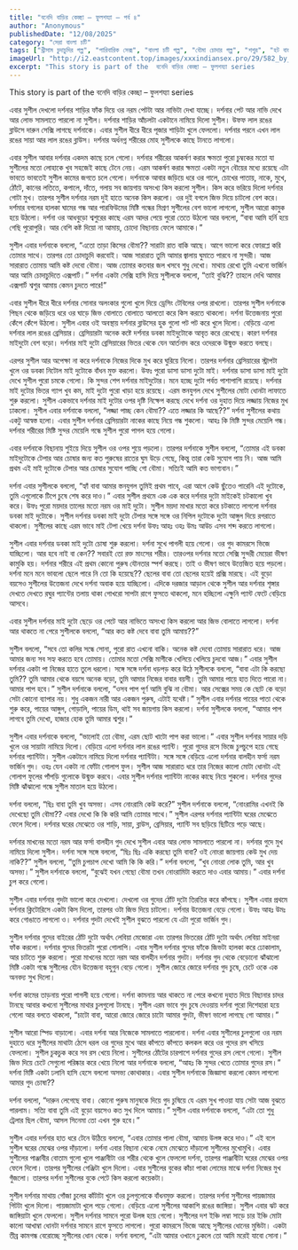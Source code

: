 ```yaml
---
title: "বনেদি বাড়ির কেচ্ছা – ফুলশয্যা – পর্ব ৪"
author: "Anonymous"
publishedDate: "12/08/2025"
category: "সেরা বাংলা চটি"
tags: ["থ্রীসাম চুদাচুদির গল্প", "পারিবারিক সেক্স", "বাংলা চটি গল্প", "বৌমা চোদার গল্প", "শশুর", "হট বাংলা চটি"]
imageUrl: "http://i2.eastcontent.top/images/xxxindiansex.pro/29/582_by_6.jpg"
excerpt: "This story is part of the  বনেদি বাড়ির কেচ্ছা – ফুলশয্যা series             এবার সুশীল দেখলো দর্শনার শাড়ির ফাঁক দিয়ে ওর নরম পেটটা আর নাভিটা দেখা যাচ্ছে। দর্শনার পেট আর নাভি দেখে আর লোভ সামলাতে পারলো ন..."
---
```


This story is part of the 
বনেদি বাড়ির কেচ্ছা – ফুলশয্যা series












এবার সুশীল দেখলো দর্শনার শাড়ির ফাঁক দিয়ে ওর নরম পেটটা আর নাভিটা দেখা যাচ্ছে। দর্শনার পেট আর নাভি দেখে আর লোভ সামলাতে পারলো না সুশীল। দর্শনার শাড়ির আঁচলটা একটানে নামিয়ে দিলো সুশীল। উফফ লাল রঙের ব্লাউসে দারুন সেক্সি লাগছে দর্শনাকে। এবার সুশীল ধীরে ধীরে পূজার শাড়িটা খুলে ফেললো। দর্শনার পরনে এখন লাল রঙের সায়া আর লাল রঙের ব্লাউস। দর্শনার অর্ধনগ্ন শরীরের মোহ সুশীলকে কাছে টানতে লাগলো।


এবার সুশীল আবার দর্শনার একদম কাছে চলে গেলো। দর্শনার শরীরের আকর্ষণ করার ক্ষমতা পুরো চুম্বকের মতো যা সুশীলের মতো লোহাকে খুব সহজেই কাছে টেনে নেয়। এরম আকর্ষণ করার ক্ষমতা একটা নতুন বৌয়ের মধ্যে রয়েছে এটা ভাবতে ভাবতেই সুশীল কামের জগতে চলে গেলো। দর্শনাকে আবার জড়িয়ে ধরে ওর গালে, চোখের পাতায়, নাকে, মুখে, ঠোঁটে, কানের লতিতে, কপালে, দাঁতে, গলায় সব জায়গায় অসংখ্য কিস করলো সুশীল। কিস করে ভরিয়ে দিলো দর্শনার গোটা মুখ। তারপর সুশীল দর্শনার নরম দুই হাতে অনেক কিস করলো। ওর দুই বগলে জিভ দিয়ে চাটলো বেশ করে। দর্শমার বগলের হালকা ঘামের গন্ধ আর পারফিউমের মিষ্টি গন্ধের মিশ্রণ সুশীলের বেশ ভালো লাগলো, সুশীল আরো কামুক হয়ে উঠলো। দর্শনা ওর আধবুড়ো শ্বশুরের কাছে এরম আদর পেয়ে পুরো তেতে উঠলো আর বললো, “বাবা আমি হর্নি হয়ে গেছি পুরোপুরি। আর বেশি কষ্ট দিয়ো না আমায়, চোদো বিছানায় ফেলে আমাকে।”


সুশীল এবার দর্শনাকে বললো, “এতো তাড়া কিসের বৌমা?? সারাটা রাত বাকি আছে। আগে ভালো করে ফোরপ্লে করি তোমার সাথে। তারপর তো চোদাচুদি করবোই। আজ সারারাত তুমি আমার জ্বালায় ঘুমাতে পারবে না সুন্দরী। আজ সারারাত তোমায় আমি কষ্ট দেবো বৌমা। আজ তোমার কতবার জল খসবে শুধু দেখো। মাথায় রেখো তুমি এখনো ভার্জিন আর আমি চোদাচুদিতে এক্সপার্ট।” দর্শনা একটা সেক্সি হাসি দিয়ে সুশীলকে বললো, “তাই বুঝি?? তাহলে দেখি আমার এক্সপার্ট শ্বশুর আমায় কেমন চুদতে পারে!”


এবার সুশীল ধীরে ধীরে দর্শনার সোনার অলংকার গুলো খুলে দিয়ে ড্রেসিং টেবিলের ওপর রাখলো। তারপর সুশীল দর্শনাকে পিছন থেকে জড়িয়ে ধরে ওর ঘাড়ে জিভ বোলাতে বোলাতে আলতো করে কিস করতে থাকলো। দর্শনা উত্তেজনায় পুরো কেঁপে কেঁপে উঠলো। সুশীল এবার ওই অবস্থায় দর্শনার ব্লাউসের হুক গুলো পট পট করে খুলে দিলো। বেড়িয়ে এলো দর্শনার লাল রঙের ব্রেসিয়ার। ব্রেসিয়ারটা অনেক কষ্টে দর্শনার ডবকা মাইদুটোকে আবৃত করে রেখেছে। কারণ দর্শনার মাইদুটো বেশ বড়ো। দর্শনার মাই দুটো ব্রেসিয়ারের ভিতর থেকে যেন আর্তনাদ করে ওদেরকে উন্মুক্ত করতে বলছে।


এরপর সুশীল আর অপেক্ষা না করে দর্শনাকে নিজের দিকে মুখ করে ঘুরিয়ে নিলো। তারপর দর্শনার ব্রেসিয়ারের স্ট্রাপটা খুলে ওর ডবকা নিটোল মাই দুটোকে বাঁধন মুক্ত করলো। উফঃ পুরো ডাসা ডাসা দুটো মাই। দর্শনার ডাসা ডাসা মাই দুটো দেখে সুশীল পুরো চমকে গেলো। কি সুন্দর শেপ দর্শনার মাইদুটোর। মনে হচ্ছে দুটো পর্বত পাশাপাশি রয়েছে। দর্শনার মাই দুটোর ভিতর গ্যাপ খুব কম, মাই দুটো পুরো খাড়া হয়ে রয়েছে। এরম স্তনযুগল দেখে সুশীলের মোটা ধোনটা লাফাতে শুরু করলো। সুশীল একভাবে দর্শনার মাই দুটোর ওপর দৃষ্টি নিক্ষেপ করছে দেখে দর্শনা ওর দুহাত দিয়ে লজ্জায় নিজের মুখ ঢাকলো। সুশীল এবার দর্শনাকে বললো, “লজ্জা পাচ্ছ কেন বৌমা?? এতে লজ্জার কি আছে??” দর্শনা সুশীলের কথায় একটু আস্বস্ত হলো। এবার সুশীল দর্শনার ব্রেসিয়ারটা নাকের কাছে নিয়ে গন্ধ শুকলো। আহঃ কি মিষ্টি সুন্দর মেয়েলি গন্ধ। দর্শনার শরীরের মিষ্টি সুন্দর মেয়েলি গন্ধে সুশীল পুরো পাগল হয়ে গেলো।


এবার দর্শনাকে বিছানায় শুইয়ে দিয়ে সুশীল ওর ওপর শুয়ে পড়লো। তারপর দর্শনাকে সুশীল বললো, “তোমার এই ডবকা মাইদুটোকে টেপার আর চোষার জন্য কত পুরুষের রাতের ঘুম উড়ে গেছে, কিন্তু তারা কেউ সুযোগ পায় নি। আজ আমি প্রথম এই মাই দুটোকে টেপার আর চোষার সুযোগ পাচ্ছি গো বৌমা। সত্যিই আমি কত ভাগ্যবান।”


দর্শনা এবার সুশীলকে বললো, “হ্যাঁ বাবা আমার স্তনযুগল তুমিই প্রথম পাবে, এরা আগে কেউ ছুঁতেও পারেনি এই দুটোকে, তুমি এগুলোকে টিপে চুষে শেষ করে দাও।” এবার সুশীল প্রথমে এক এক করে দর্শনার দুটো মাইকেই চটকালো খুব করে। উফঃ পুরো ময়দার তালের মতো নরম ওর মাই দুটো। সুশীল ময়দা মাখার মতো করে চটকাতে লাগলো দর্শনার ডবকা মাই দুটোকে। সুশীল দর্শনার ডবকা মাই দুটো টেপার সঙ্গে সঙ্গে ওর নিপিল দুটোকে দুটো আঙ্গুল দিয়ে রগরাতে থাকলো। সুশীলের কাছে এরম ভাবে মাই টেপা খেয়ে দর্শনা উফঃ আহঃ ওহঃ উমঃ আউচ এসব শব্দ করতে লাগলো।


সুশীল এবার দর্শনার ডবকা মাই দুটো চোষা শুরু করলো। দর্শনা সুখে পাগলী হয়ে গেলো। ওর গুদ কামরসে ভিজে যাচ্ছিলো। আর হবে নাই বা কেন?? সবারই তো রক্ত মাংসের শরীর। তারওপর দর্শনার মতো সেক্সি সুন্দরী মেয়েরা ভীষণ কামুকি হয়। দর্শনার শরীরে এই প্রথম কোনো পুরুষ যৌনতার স্পর্শ করছে। তাই ও ভীষণ ভাবে উত্তেজিত হয়ে পড়লো। দর্শনা মনে মনে ভাবলো ছেলে পারে নি তো কি হয়েছে?? ছেলের বাবা তো ছেলের হয়েই প্রক্সি মারছে। এই বুড়ো বয়সেও সুশীলের উত্তেজনা দেখে দর্শনা অবাক হয়ে যাচ্ছিলো। এদিকে দরজার আড়াল থেকে সুশীল আর দর্শনার শৃঙ্গার দেখতে দেখতে রঘুর প্যান্টের তলায় থাকা গোখরো সাপটা রাগে ফুসতে থাকলো, মনে হচ্ছিলো এক্ষুনি প্যান্ট ফেটে বেড়িয়ে আসবে।


এবার সুশীল দর্শনার মাই দুটো ছেড়ে ওর পেটে আর নাভিতে অসংখ্য কিস করলো আর জিভ বোলাতে লাগলো। দর্শনা আর থাকতে না পেরে সুশীলকে বললো, “আর কত কষ্ট দেবে বাবা তুমি আমায়??”

সুশীল বললো, “সবে তো কলির সন্ধে সোনা, পুরো রাত এখনো বাকি। অনেক কষ্ট দেবো তোমায় সারারাত ধরে। আজ আমার জন্য সব সহ্য করতে হবে তোমায়। তোমার মতো সেক্সি মাগীকে খেলিয়ে খেলিয়ে চুদবো আজ।” এবার সুশীল দর্শনার একটা পা নিজের হাতে তুলে ধরলো। সঙ্গে সঙ্গে দর্শনা ধড়পড় করে উঠে সুশীলকে বললো, “বাবা এটা কি করছো তুমি?? তুমি আমার থেকে বয়সে অনেক বড়ো, তুমি আমার নিজের বাবার বয়সী। তুমি আমার পায়ে হাত দিতে পারো না। আমার পাপ হবে।” সুশীল দর্শনাকে বললো, “ওসব পাপ পূর্ণ আমি বুঝি না বৌমা। আর সেক্সের সময় কে ছোট কে বড়ো সেটা কোনো ব্যাপার নয়। শুধু একজন নারী আর একজন পুরুষ, এটাই যথেষ্ট।” সুশীল এবার দর্শনার পায়ের পাতা থেকে শুরু করে, পায়ের আঙ্গুল, গোড়ালি, পায়ের ডিম, থাই সব জায়গায় কিস করলো। দর্শনা সুশীলকে বললো, “আমার পাপ লাগবে তুমি দেখো, হাজার হোক তুমি আমার শ্বশুর।”


সুশীল এবার দর্শনাকে বললো, “ভালোই তো বৌমা, এরম ছোট খাটো পাপ করা ভালো।” এবার সুশীল দর্শনার সায়ার দড়ি খুলে ওর সায়াটা নামিয়ে দিলো। বেড়িয়ে এলো দর্শনার লাল রঙের প্যান্টি। পুরো গুদের রসে ভিজে চুপচুপে হয়ে গেছে দর্শনার প্যান্টিটা। সুশীল একটানে নামিয়ে দিলো দর্শনার প্যান্টিটা। সঙ্গে সঙ্গে বেড়িয়ে এলো দর্শনার বালহীন ফর্সা নরম ভার্জিন গুদ। ওহঃ যেন একটা না ফোঁটা গোলাপ ফুল। সুশীল আজ সারারাত ধরে তার নিজের কালো মোটা ধোনটা এই গোলাপ ফুলের পাঁপড়ি গুলোকে উন্মুক্ত করবে। এবার সুশীল দর্শনার প্যান্টিটা নাকের কাছে নিয়ে শুকলো। দর্শনার গুদের মিষ্টি ঝাঁঝালো গন্ধে সুশীল মাতাল হয়ে উঠলো।


দর্শনা বললো, “ছিঃ বাবা তুমি খুব অসভ্য। এসব নোংরামি কেউ করে?” সুশীল দর্শনাকে বললো, “নোংরামির এখনই কি দেখেছো তুমি বৌমা?? এবার দেখো কি কি করি আমি তোমার সাথে।” সুশীল এরপর দর্শনার প্যান্টিটা ঘরের মেঝেতে ফেলে দিলো। দর্শনার ঘরের মেঝেতে ওর শাড়ি, সায়া, ব্লাউস, ব্রেসিয়ার, প্যান্টি সব ছড়িয়ে ছিটিয়ে পড়ে আছে।


দর্শনার মাখনের মতো নরম আর ফর্সা বালহীন গুদ দেখে সুশীল এবার আর লোভ সামলাতে পারলো না। দর্শনার গুদে মুখ নামিয়ে দিলো সুশীল। দর্শনা সঙ্গে সঙ্গে বললো, “ছিঃ ছিঃ একি করছো তুমি বাবা? ওই নোংরা জায়গায় কেউ মুখ দেয় নাকি??” সুশীল বললো, “তুমি চুপচাপ দেখো আমি কি কি করি।” দর্শনা বললো, “খুব নোংরা লোক তুমি, আর খুব অসভ্য।” সুশীল দর্শনাকে বললো, “বুঝেই যখন গেছো বৌমা তখন নোংরামিটা করতে দাও এবার আমায়।” এবার দর্শনা চুপ করে গেলো।


সুশীল এবার দর্শনার গুদটা ভালো করে দেখলো। দেখলো ওর গুদের ঠোঁট দুটো তিরতির করে কাঁপছে। সুশীল এবার প্রথমে দর্শনার ক্লিটোরিসে একটা কিস দিলো, তারপর ওটা জিভ দিয়ে চাটলো। দর্শনার উত্তেজনা বেড়ে গেলো। উফঃ আহঃ উমঃ করে গোঙাতে লাগলো ও। দর্শনার গুদটা দেখেই সুশীল বুঝতে পারলো যে এটা পুরো ভার্জিন গুদ।


সুশীল দর্শনার গুদের বাইরের ঠোঁট দুটো অর্থাৎ লেবিয়া মেজোরা এবং তারপর ভিতরের ঠোঁট দুটো অর্থাৎ লেবিয়া মাইনরা ফাঁক করলো। দর্শনার গুদের ভিতরটা পুরো গোলাপি। এবার সুশীল দর্শনার গুদের ফাঁকে জিভটা হালকা করে ঢোকালাম, আর চাটতে শুরু করলো। পুরো মাখনের মতো নরম আর বালহীন দর্শনার গুদটা। দর্শনার গুদ থেকে বেড়োনো ঝাঁঝালো মিষ্টি একটা গন্ধে সুশীলের যৌন উত্তেজনা বহুগুন বেড়ে গেলো। সুশীল জোরে জোরে দর্শনার গুদ চুষে, চেটে ওকে এক অনবদ্য সুখ দিলো।


দর্শনা কামের তাড়নায় পুরো পাগলী হয়ে গেলো। দর্শনা কামনায় আর থাকতে না পেরে কখনো দুহাত দিয়ে বিছানার চাদর টানছে আবার কখনো সুশীলের মাথার চুলগুলো টানছে। সুশীল এরম ভাবে গুদ চুষে দেওয়ায় দর্শনা পুরো দিশেহারা হয়ে গেলো আর বলতে থাকলো, “চাটো বাবা, আরো জোরে জোরে চাটো আমার গুদটা, ভীষণ ভালো লাগছে গো আমার।”


সুশীল আরো স্পিড বাড়ালো। এবার দর্শনা আর নিজেকে সামলাতে পারলোনা। দর্শনা এবার সুশীলের চুলগুলো ওর নরম দুহাতে ধরে সুশীলের মাথাটা ঠেসে ধরল ওর গুদের মুখে আর কাঁপতে কাঁপতে কলকল করে ওর গুদের রস খসিয়ে ফেললো। সুশীল চুকচুক করে সব রস খেয়ে নিলো। সুশীলের ঠোঁটের চারপাশে দর্শনার গুদের রস লেগে গেলো। সুশীল জিভ দিয়ে চেটে সেগুলো পরিষ্কার করে খেয়ে নিলো আর দর্শনাকে বললো, “আহঃ কি সুন্দর খেতে তোমার গুদের রস।” দর্শনা মিষ্টি একটা ঢলানি হাসি হেসে বললো অসভ্য কোথাকার। এবার সুশীল দর্শনাকে জিজ্ঞাসা করলো কেমন লাগলো আমার গুদ চোষা??


দর্শনা বললো, “দারুন লেগেছে বাবা। কোনো পুরুষ মানুষকে দিয়ে গুদ চুষিয়ে যে এরম সুখ পাওয়া যায় সেটা আজ বুঝতে পারলাম। সত্যি বাবা তুমি এই বুড়ো বয়সেও কত সুখ দিলে আমায়।” সুশীল এবার দর্শনাকে বললো, “এটা তো শুধু ট্রেলার ছিল বৌমা, আসল সিনেমা তো এখন শুরু হবে।”


সুশীল এবার দর্শনার হাত ধরে টেনে উঠিয়ে বললো, “এবার তোমার পালা বৌমা, আমায় উলঙ্গ করে দাও।” এই বলে সুশীল ঘরের মেঝের ওপর দাঁড়ালো। দর্শনা এবার বিছানা থেকে নেমে মেঝেতে দাঁড়ালো সুশীলের মুখোমুখি। এবার সুশীলের পাঞ্জাবীর বোতাম গুলো খুলে পাঞ্জাবীটা ওর শরীর থেকে খুলে ফেললো দর্শনা, তারপর পাঞ্জাবীটা ঘরের মেঝের ওপর ফেলে দিলো। তারপর সুশীলের গেঞ্জিটা খুলে দিলো। এবার সুশীলের বুকের কাঁচা পাকা লোমের মাঝে দর্শনা নিজের মুখ গুঁজলো। তারপর দর্শনা সুশীলের বুকে পেটে কিস করলো কয়েকটা।


সুশীল দর্শনার মাথায় গোঁজা চুলের কাঁটাটা খুলে ওর চুলগুলোকে বাঁধনমুক্ত করলো। তারপর দর্শনা সুশীলের পায়জামার গিটটা খুলে দিলো। পায়জামাটা খুলে পড়ে গেলো। বেড়িয়ে এলো সুশীলের আকাশি রঙের জাঙ্গিয়া। সুশীল এবার ঝট করে জাঙ্গিয়াটা খুলে ফেললো। সুশীল দর্শনার সামনে পুরো উলঙ্গ হয়ে গেলো। সুশীলের দশ ইঞ্চি লম্বা সাড়ে চার ইঞ্চি মোটা কালো আখাম্বা ধোনটা দর্শনার সামনে রাগে ফুসতে লাগলো। পুরো কামরসে ভিজে আছে সুশীলের ধোনের মুন্ডিটা। একটা তীব্র কামগন্ধ বেরোচ্ছে সুশীলের ধোন থেকে। দর্শনা বললো, “এটা আমার ওখানে ঢুকলে তো আমি মরেই যাবো সোনা।”
